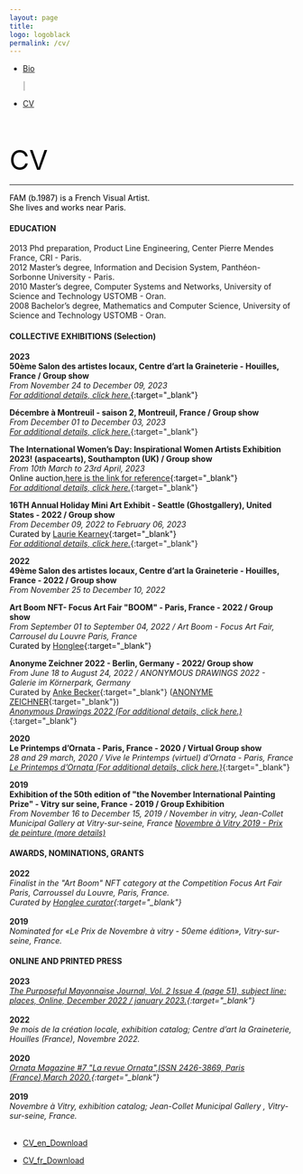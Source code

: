 ```yaml
---
layout: page
title: 
logo: logoblack
permalink: /cv/
---
```




<nav class="navbarshop">

 <ul>
      <li class="nav-item">
        <a href="{{ site.baseurl }}/biography/">Bio</a>
       </li>
     
 <span aria-hidden="true" style="color: grey">|</span>
       <li class="nav-item">
       <a href="{{ site.baseurl }}/cv/">CV</a>
       </li>
  </ul>
</nav>  




<br><br>





<span style="color: Black; text-align: center;"> <font size="8">CV </font> </span>

******

<p style="text-align: left;"> 
<span style="color: black;" >FAM (b.1987) is a French Visual Artist.</span> <br>
<span style="color: black;" >She lives and works near Paris.</span>
</p> 

#### EDUCATION <br>
2013 Phd preparation, Product Line Engineering, Center Pierre Mendes France, CRI - Paris.<br>
2012 Master’s degree, Information and Decision System, Panthéon-Sorbonne University - Paris.<br>
2010 Master’s degree, Computer Systems and Networks, University of Science and Technology USTOMB - Oran.<br>
2008 Bachelor’s degree, Mathematics and Computer Science, University of Science and Technology USTOMB - Oran.<br>

#### COLLECTIVE EXHIBITIONS (Selection) 

**2023**<br>
**50ème Salon des artistes locaux, Centre d’art la Graineterie - Houilles, France / Group show**
<br>
*From November 24 to December 09, 2023* <br>
<span style="color: black;"> 
[*For additional details, click here.*](https://lagraineterie.ville-houilles.fr/news/2023/salon-des-artistes-locaux-le-palmares){:target="_blank"}

**Décembre à Montreuil - saison 2, Montreuil, France / Group show**
<br>
*From December 01 to December 03, 2023* <br>
[*For additional details, click here.*](https://www.instagram.com/la_tour_orion/){:target="_blank"}

**The International Women’s Day: Inspirational Women Artists Exhibition 2023! (aspacearts), Southampton (UK) / Group show**
<br>
*From 10th March to 23rd April, 2023* <br>
<span style="color: black;"> 
Online auction,[here is the link for reference](https://app.galabid.com/inspirationalwomen23/items){:target="_blank"}  </span> <br>
[*For additional details, click here.*](https://aspacearts.org.uk/){:target="_blank"}

**16TH Annual Holiday Mini Art Exhibit - Seattle (Ghostgallery), United States - 2022 / Group show** 
<br>
*From December 09, 2022 to February 06, 2023* <br>
<span style="color: black;"> 
Curated by [Laurie Kearney](https://ghostgalleryshop.com/){:target="_blank"}  </span> <br>
[*For additional details, click here.*](https://ghostgalleryshop.com/16th-annual-mini-art-exhibit-a-m){:target="_blank"}
<br>

**2022**<br>
**49ème Salon des artistes locaux, Centre d’art la Graineterie - Houilles, France - 2022 / Group show** 
<br>
*From November 25 to December 10, 2022* 


**Art Boom NFT- Focus Art Fair "BOOM" - Paris, France - 2022 / Group show** 
<br>
*From September 01 to September 04, 2022 / Art Boom - Focus Art Fair, Carrousel du Louvre Paris, France* <br>
<span style="color: black;"> 
Curated by [Honglee](https://fr.curatorhonglee.com/){:target="_blank"}  </span> <br>

**Anonyme Zeichner 2022 - Berlin, Germany - 2022/ Group show** 
<br>
*From June 18 to August 24, 2022 / ANONYMOUS DRAWINGS 2022 - Galerie im Körnerpark, Germany* <br>
Curated by [Anke Becker](https://www.anke-becker.de){:target="_blank"} ([ANONYME ZEICHNER](https://www.anonyme-zeichner.de/){:target="_blank"})<br>
[*Anonymous Drawings 2022 (For additional details, click here.)*](https://galerie-im-koernerpark.de/en/exhibitions/anonyme-zeichner-2022){:target="_blank"}
<br>

**2020**<br>
**Le Printemps d’Ornata - Paris, France - 2020 / Virtual Group show** 
<br>
*28 and 29 march, 2020 / Vive le Printemps (virtuel) d’Ornata - Paris, France* <br>
[*Le Printemps d’Ornata (For additional details, click here.)*](https://www.facebook.com/EurydemaOrnata/){:target="_blank"}
<br>

**2019**<br>
**Exhibition of the 50th edition of "the November International Painting Prize"  - Vitry sur seine, France - 2019 / Group Exhibition** <br>
*From November 16 to December 15, 2019  / November in vitry, Jean-Collet Municipal Gallery at Vitry-sur-seine, France*
[*Novembre à Vitry 2019 - Prix de peinture (more details)*](https://galerie.vitry94.fr/3476-19217/expositions/details/fiche/une-annee-en-peinture-acte-5-novembre-a-vitry-2019-prix-de-peinture.htm)



#### AWARDS, NOMINATIONS, GRANTS
**2022**<br>
*Finalist in the "Art Boom" NFT category at the Competition Focus Art Fair Paris, Carroussel du Louvre, Paris, France. <br>
Curated by [Honglee curator](https://www.curatorhonglee.com/){:target="_blank"}*<br> <br>
**2019**<br>
*Nominated for «Le Prix de Novembre à vitry - 50eme édition», Vitry-sur-seine, France.*

#### ONLINE AND PRINTED PRESS
**2023**<br>
*[The Purposeful Mayonnaise Journal, Vol. 2 Issue 4 (page 51), subject line: places, Online,  December 2022 / january 2023.](https://www.thepurposefulmayo.com/issue-2-4){:target="_blank"}* <br><br>
**2022**<br>
*9e mois de la création locale, exhibition catalog; Centre d’art la Graineterie, Houilles (France), Novembre 2022.* <br><br>
**2020**<br>
*[Ornata Magazine #7 "La revue Ornata",ISSN 2426-3869, Paris (France),March 2020.](https://eurydemaornataeditions.bigcartel.com/product/revue-ornata-n-7-precommande){:target="_blank"}* <br><br>
**2019**<br>
*Novembre à Vitry, exhibition catalog; Jean-Collet Municipal Gallery , Vitry-sur-seine, France.* <br><br>

<nav class="navbarshop">
 <ul>
      <li class="nav-item">
        <a href="https://drive.google.com/file/d/19FrGjWXRivbef0jA3SbcQVdcemMieK-J/view?usp=sharing" target="_blank">CV_en_Download</a>
       </li>
     
 <span aria-hidden="true" style="color: grey"> </span>
       <li class="nav-item">
       <a href="https://drive.google.com/file/d/1JPQ6l1CEgwT96ecS3LYocx4d-fRex93b/view?usp=sharing" target="_blank">CV_fr_Download</a>
       </li>
  </ul>
</nav> 










